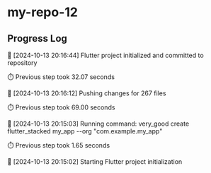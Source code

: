 # my-repo-12
## Progress Log
🔄 [2024-10-13 20:16:44] Flutter project initialized and committed to repository

⏱️ Previous step took 32.07 seconds

🔄 [2024-10-13 20:16:12] Pushing changes for 267 files

⏱️ Previous step took 69.00 seconds

🔄 [2024-10-13 20:15:03] Running command: very_good create flutter_stacked my_app --org "com.example.my_app"

⏱️ Previous step took 1.65 seconds

🔄 [2024-10-13 20:15:02] Starting Flutter project initialization
